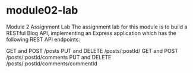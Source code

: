 # module02-lab
Module 2 Assignment Lab
The assignment lab for this module is to build a RESTful Blog API, implementing an Express application which has the following REST API endpoints:

GET and POST /posts
PUT and DELETE /posts/:postId/
GET and POST /posts/:postId/comments
PUT and DELETE /posts/:postId/comments/commentId

